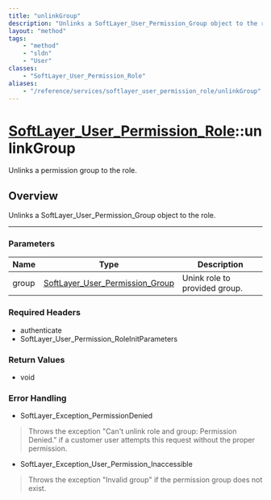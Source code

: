 ```yaml
---
title: "unlinkGroup"
description: "Unlinks a SoftLayer_User_Permission_Group object to the role."
layout: "method"
tags:
    - "method"
    - "sldn"
    - "User"
classes:
    - "SoftLayer_User_Permission_Role"
aliases:
    - "/reference/services/softlayer_user_permission_role/unlinkGroup"
---
```

# [SoftLayer_User_Permission_Role](/reference/services/SoftLayer_User_Permission_Role)::unlinkGroup

Unlinks a permission group to the role.


## Overview 
Unlinks a SoftLayer_User_Permission_Group object to the role. 

-----

### Parameters 
|Name | Type | Description |
| --- | --- | --- |
|group| <a href='/reference/datatypes/SoftLayer_User_Permission_Group'>SoftLayer_User_Permission_Group </a>| Unink role to provided group.|


### Required Headers
* authenticate
* SoftLayer_User_Permission_RoleInitParameters


### Return Values
* void



### Error Handling

* SoftLayer_Exception_PermissionDenied 

> Throws the exception "Can't unlink role and group: Permission Denied." if a customer user attempts this request without the proper permission. 

* SoftLayer_Exception_User_Permission_Inaccessible 

> Throws the exception "Invalid group" if the permission group does not exist. 



